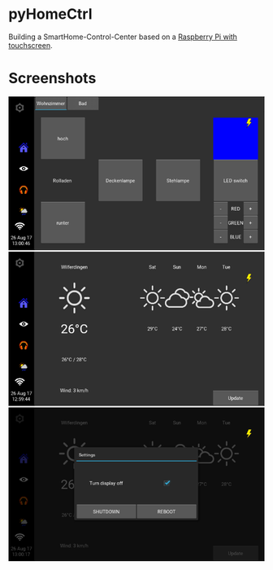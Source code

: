 # pyHomeCtrl

Building a SmartHome-Control-Center based on a [Raspberry Pi with touchscreen](https://www.amazon.de/gp/product/B01LZNCZ3A).


# Screenshots
![SmartHome](https://raw.githubusercontent.com/ThomasHangstoerfer/pyHomeCtrl/master/doc/pyHomeCtrl_SmartHome.png)
![Weather](https://raw.githubusercontent.com/ThomasHangstoerfer/pyHomeCtrl/master/doc/pyHomeCtrl_Weather.png)
![Settings](https://raw.githubusercontent.com/ThomasHangstoerfer/pyHomeCtrl/master/doc/pyHomeCtrl_Settings.png)

